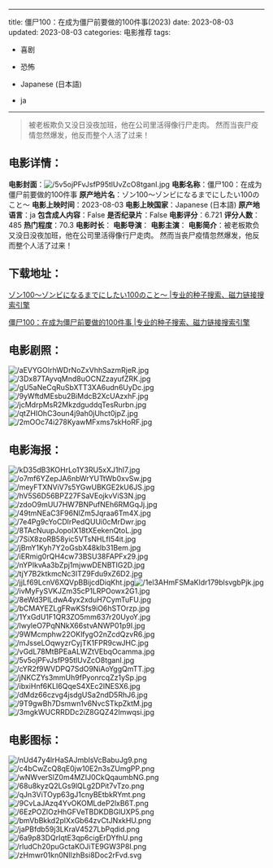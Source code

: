 
---
title: 僵尸100：在成为僵尸前要做的100件事(2023)
date: 2023-08-03
updated: 2023-08-03
categories: 电影推荐
tags:
- 喜剧
- 恐怖

- Japanese (日本語)
- ja
---


> 被老板欺负又没日没夜加班，他在公司里活得像行尸走肉。 然而当丧尸疫情忽然爆发，他反而整个人活了过来！

## **电影详情**：

**电影封面**：<img src="https://image.tmdb.org/t/p/w200/5v5ojPFvJsfP95tlUvZcO8tganI.jpg" alt="/5v5ojPFvJsfP95tlUvZcO8tganI.jpg" title="/5v5ojPFvJsfP95tlUvZcO8tganI.jpg">
**电影名称**：僵尸100：在成为僵尸前要做的100件事
**原产地片名**：ゾン100～ゾンビになるまでにしたい100のこと～
**电影上映时间**：2023-08-03
**电影上映国家**：Japanese (日本語)
**原产地语言**：ja
**包含成人内容**：False
**是否纪录片**：False
**电影评分**：6.721
**评分人数**：485
**热门程度**：70.3
**电影时长**：
**电影导演**：
**电影主演**：
**电影简介**：被老板欺负又没日没夜加班，他在公司里活得像行尸走肉。 然而当丧尸疫情忽然爆发，他反而整个人活了过来！

## **下载地址**：
[ゾン100～ゾンビになるまでにしたい100のこと～ |专业的种子搜索、磁力链接搜索引擎](https://movie.amd794.com:2083/?search=%E3%82%BE%E3%83%B3100%EF%BD%9E%E3%82%BE%E3%83%B3%E3%83%93%E3%81%AB%E3%81%AA%E3%82%8B%E3%81%BE%E3%81%A7%E3%81%AB%E3%81%97%E3%81%9F%E3%81%84100%E3%81%AE%E3%81%93%E3%81%A8%EF%BD%9E&ordering=&mode=match_phrase&page_size=10&page=1)

[僵尸100：在成为僵尸前要做的100件事 |专业的种子搜索、磁力链接搜索引擎](https://movie.amd794.com:2083/?search=%E5%83%B5%E5%B0%B8100%EF%BC%9A%E5%9C%A8%E6%88%90%E4%B8%BA%E5%83%B5%E5%B0%B8%E5%89%8D%E8%A6%81%E5%81%9A%E7%9A%84100%E4%BB%B6%E4%BA%8B&ordering=&mode=match_phrase&page_size=10&page=1)
 

## **电影剧照**：
<img src="https://image.tmdb.org/t/p/original/aEVYGOIrhWDrNoZxVhhSazmRjeR.jpg" alt="/aEVYGOIrhWDrNoZxVhhSazmRjeR.jpg" title="/aEVYGOIrhWDrNoZxVhhSazmRjeR.jpg"><img src="https://image.tmdb.org/t/p/original/3Dx87TAyvqMnd8uOCNZzayufZRK.jpg" alt="/3Dx87TAyvqMnd8uOCNZzayufZRK.jpg" title="/3Dx87TAyvqMnd8uOCNZzayufZRK.jpg"><img src="https://image.tmdb.org/t/p/original/gU5aNeCqRuSbXTT3XA6udn6UyDc.jpg" alt="/gU5aNeCqRuSbXTT3XA6udn6UyDc.jpg" title="/gU5aNeCqRuSbXTT3XA6udn6UyDc.jpg"><img src="https://image.tmdb.org/t/p/original/9yWftdMEsbu2BiMdcB2XcUAzxhF.jpg" alt="/9yWftdMEsbu2BiMdcB2XcUAzxhF.jpg" title="/9yWftdMEsbu2BiMdcB2XcUAzxhF.jpg"><img src="https://image.tmdb.org/t/p/original/jcMdrpMsR2MkzdguddqTesRurbn.jpg" alt="/jcMdrpMsR2MkzdguddqTesRurbn.jpg" title="/jcMdrpMsR2MkzdguddqTesRurbn.jpg"><img src="https://image.tmdb.org/t/p/original/qtZHIOhC3oun4j9ah0jUhct0jpZ.jpg" alt="/qtZHIOhC3oun4j9ah0jUhct0jpZ.jpg" title="/qtZHIOhC3oun4j9ah0jUhct0jpZ.jpg"><img src="https://image.tmdb.org/t/p/original/2mOOc74i278KyawMFxms7skHoRF.jpg" alt="/2mOOc74i278KyawMFxms7skHoRF.jpg" title="/2mOOc74i278KyawMFxms7skHoRF.jpg">

## **电影海报**：
<img src="https://image.tmdb.org/t/p/original/kD35dB3KOHrLo1Y3RU5xXJ1hI7.jpg" alt="/kD35dB3KOHrLo1Y3RU5xXJ1hI7.jpg" title="/kD35dB3KOHrLo1Y3RU5xXJ1hI7.jpg"><img src="https://image.tmdb.org/t/p/original/o7mf6YZepJA6nbWrYUTtWb0xvSw.jpg" alt="/o7mf6YZepJA6nbWrYUTtWb0xvSw.jpg" title="/o7mf6YZepJA6nbWrYUTtWb0xvSw.jpg"><img src="https://image.tmdb.org/t/p/original/meyFTXNViV7s5YGwUBKGE2kU6JS.jpg" alt="/meyFTXNViV7s5YGwUBKGE2kU6JS.jpg" title="/meyFTXNViV7s5YGwUBKGE2kU6JS.jpg"><img src="https://image.tmdb.org/t/p/original/hV5S6D56BPZ27FSaVEojkvViS3N.jpg" alt="/hV5S6D56BPZ27FSaVEojkvViS3N.jpg" title="/hV5S6D56BPZ27FSaVEojkvViS3N.jpg"><img src="https://image.tmdb.org/t/p/original/zdoO9mUU7HW7BNPufNEh6RMGqJj.jpg" alt="/zdoO9mUU7HW7BNPufNEh6RMGqJj.jpg" title="/zdoO9mUU7HW7BNPufNEh6RMGqJj.jpg"><img src="https://image.tmdb.org/t/p/original/49tmNEaC3F96NlZm5Jqraa6Tm4X.jpg" alt="/49tmNEaC3F96NlZm5Jqraa6Tm4X.jpg" title="/49tmNEaC3F96NlZm5Jqraa6Tm4X.jpg"><img src="https://image.tmdb.org/t/p/original/7e4Pg9cYoCDlrPedQUUi0cMrDwr.jpg" alt="/7e4Pg9cYoCDlrPedQUUi0cMrDwr.jpg" title="/7e4Pg9cYoCDlrPedQUUi0cMrDwr.jpg"><img src="https://image.tmdb.org/t/p/original/8TAcNuupJopoIX18tXEekenQtoL.jpg" alt="/8TAcNuupJopoIX18tXEekenQtoL.jpg" title="/8TAcNuupJopoIX18tXEekenQtoL.jpg"><img src="https://image.tmdb.org/t/p/original/7SiX8zoRB58yic5VTsNHLfI54it.jpg" alt="/7SiX8zoRB58yic5VTsNHLfI54it.jpg" title="/7SiX8zoRB58yic5VTsNHLfI54it.jpg"><img src="https://image.tmdb.org/t/p/original/jBmY1Kyh7Y2oGsbX48klb31Bem.jpg" alt="/jBmY1Kyh7Y2oGsbX48klb31Bem.jpg" title="/jBmY1Kyh7Y2oGsbX48klb31Bem.jpg"><img src="https://image.tmdb.org/t/p/original/iERmig0rQH4cw73BSU38FAPFx29.jpg" alt="/iERmig0rQH4cw73BSU38FAPFx29.jpg" title="/iERmig0rQH4cw73BSU38FAPFx29.jpg"><img src="https://image.tmdb.org/t/p/original/nYPIkvAa3bZpj1mjwwDENBTIG2D.jpg" alt="/nYPIkvAa3bZpj1mjwwDENBTIG2D.jpg" title="/nYPIkvAa3bZpj1mjwwDENBTIG2D.jpg"><img src="https://image.tmdb.org/t/p/original/tjY7B2ktkmcNc3ITZ9Fdu9xZ6D2.jpg" alt="/tjY7B2ktkmcNc3ITZ9Fdu9xZ6D2.jpg" title="/tjY7B2ktkmcNc3ITZ9Fdu9xZ6D2.jpg"><img src="https://image.tmdb.org/t/p/original/jjLf69LcnV6XQVpBBijcdDiqKht.jpg" alt="/jjLf69LcnV6XQVpBBijcdDiqKht.jpg" title="/jjLf69LcnV6XQVpBBijcdDiqKht.jpg"><img src="https://image.tmdb.org/t/p/original/1el3AHmFSMaKldr179blsvgbPjk.jpg" alt="/1el3AHmFSMaKldr179blsvgbPjk.jpg" title="/1el3AHmFSMaKldr179blsvgbPjk.jpg"><img src="https://image.tmdb.org/t/p/original/ivMyFySVKJZm35cP1LRPOowx2G1.jpg" alt="/ivMyFySVKJZm35cP1LRPOowx2G1.jpg" title="/ivMyFySVKJZm35cP1LRPOowx2G1.jpg"><img src="https://image.tmdb.org/t/p/original/8eWd3PlLdwA4yx2xduH7CymTuFU.jpg" alt="/8eWd3PlLdwA4yx2xduH7CymTuFU.jpg" title="/8eWd3PlLdwA4yx2xduH7CymTuFU.jpg"><img src="https://image.tmdb.org/t/p/original/bCMAYEZLgFRwKSfs9iO6hSTOrzp.jpg" alt="/bCMAYEZLgFRwKSfs9iO6hSTOrzp.jpg" title="/bCMAYEZLgFRwKSfs9iO6hSTOrzp.jpg"><img src="https://image.tmdb.org/t/p/original/1YxGdU1F1QR3ZO5mm637r20UyoY.jpg" alt="/1YxGdU1F1QR3ZO5mm637r20UyoY.jpg" title="/1YxGdU1F1QR3ZO5mm637r20UyoY.jpg"><img src="https://image.tmdb.org/t/p/original/lwyleO7PqNNkX66stvANWP01p9I.jpg" alt="/lwyleO7PqNNkX66stvANWP01p9I.jpg" title="/lwyleO7PqNNkX66stvANWP01p9I.jpg"><img src="https://image.tmdb.org/t/p/original/9WMcmphw22OKlfygO2nZcdQzvR6.jpg" alt="/9WMcmphw22OKlfygO2nZcdQzvR6.jpg" title="/9WMcmphw22OKlfygO2nZcdQzvR6.jpg"><img src="https://image.tmdb.org/t/p/original/mJsseLOqwyzrCyjTK1FPR9cwJHC.jpg" alt="/mJsseLOqwyzrCyjTK1FPR9cwJHC.jpg" title="/mJsseLOqwyzrCyjTK1FPR9cwJHC.jpg"><img src="https://image.tmdb.org/t/p/original/vGdL78MtBPEaALWZtVEbqOcamma.jpg" alt="/vGdL78MtBPEaALWZtVEbqOcamma.jpg" title="/vGdL78MtBPEaALWZtVEbqOcamma.jpg"><img src="https://image.tmdb.org/t/p/original/5v5ojPFvJsfP95tlUvZcO8tganI.jpg" alt="/5v5ojPFvJsfP95tlUvZcO8tganI.jpg" title="/5v5ojPFvJsfP95tlUvZcO8tganI.jpg"><img src="https://image.tmdb.org/t/p/original/cYR2f9WVDPQ7SdO9NiAoYggQmTT.jpg" alt="/cYR2f9WVDPQ7SdO9NiAoYggQmTT.jpg" title="/cYR2f9WVDPQ7SdO9NiAoYggQmTT.jpg"><img src="https://image.tmdb.org/t/p/original/jNKCZYs3mmUh9fPyonrcqZz1ySp.jpg" alt="/jNKCZYs3mmUh9fPyonrcqZz1ySp.jpg" title="/jNKCZYs3mmUh9fPyonrcqZz1ySp.jpg"><img src="https://image.tmdb.org/t/p/original/ibxiHnf6KLI6QqeS4XEc2INESX6.jpg" alt="/ibxiHnf6KLI6QqeS4XEc2INESX6.jpg" title="/ibxiHnf6KLI6QqeS4XEc2INESX6.jpg"><img src="https://image.tmdb.org/t/p/original/dMdz66czvg4jsdgUSa2ndD5RhJ6.jpg" alt="/dMdz66czvg4jsdgUSa2ndD5RhJ6.jpg" title="/dMdz66czvg4jsdgUSa2ndD5RhJ6.jpg"><img src="https://image.tmdb.org/t/p/original/9T9gwBh7Dsmwn1v6NvcSTkpZktM.jpg" alt="/9T9gwBh7Dsmwn1v6NvcSTkpZktM.jpg" title="/9T9gwBh7Dsmwn1v6NvcSTkpZktM.jpg"><img src="https://image.tmdb.org/t/p/original/3mgkWUCRRDDc2iZ8GQZ42Imwqsi.jpg" alt="/3mgkWUCRRDDc2iZ8GQZ42Imwqsi.jpg" title="/3mgkWUCRRDDc2iZ8GQZ42Imwqsi.jpg">

## **电影图标**：
<img src="https://image.tmdb.org/t/p/original/nUd47y4lrHaSAJmbIsVcBabuJg9.png" alt="/nUd47y4lrHaSAJmbIsVcBabuJg9.png" title="/nUd47y4lrHaSAJmbIsVcBabuJg9.png"><img src="https://image.tmdb.org/t/p/original/c4bCwZcQ8qE0jw10E2n3sZUmgPP.png" alt="/c4bCwZcQ8qE0jw10E2n3sZUmgPP.png" title="/c4bCwZcQ8qE0jw10E2n3sZUmgPP.png"><img src="https://image.tmdb.org/t/p/original/wNWverSlZ0m4MZIJ0CkQqaumbNG.png" alt="/wNWverSlZ0m4MZIJ0CkQqaumbNG.png" title="/wNWverSlZ0m4MZIJ0CkQqaumbNG.png"><img src="https://image.tmdb.org/t/p/original/68u8kyzQ2LGs9lQLg2DPit7vTzo.png" alt="/68u8kyzQ2LGs9lQLg2DPit7vTzo.png" title="/68u8kyzQ2LGs9lQLg2DPit7vTzo.png"><img src="https://image.tmdb.org/t/p/original/qJn3ViTOyp63gJ1cnyBEtbkRYmt.png" alt="/qJn3ViTOyp63gJ1cnyBEtbkRYmt.png" title="/qJn3ViTOyp63gJ1cnyBEtbkRYmt.png"><img src="https://image.tmdb.org/t/p/original/9CvLaJAzq4YvOKOMLdeP2lxB6T.png" alt="/9CvLaJAzq4YvOKOMLdeP2lxB6T.png" title="/9CvLaJAzq4YvOKOMLdeP2lxB6T.png"><img src="https://image.tmdb.org/t/p/original/6EzPOZlOzHhGFVeTBDKDBGlUXP5.png" alt="/6EzPOZlOzHhGFVeTBDKDBGlUXP5.png" title="/6EzPOZlOzHhGFVeTBDKDBGlUXP5.png"><img src="https://image.tmdb.org/t/p/original/bmVbBkkd2plXxGb64zvCtJNxkHU.png" alt="/bmVbBkkd2plXxGb64zvCtJNxkHU.png" title="/bmVbBkkd2plXxGb64zvCtJNxkHU.png"><img src="https://image.tmdb.org/t/p/original/jaPBfdb59j3LKraV4527LbPqdid.png" alt="/jaPBfdb59j3LKraV4527LbPqdid.png" title="/jaPBfdb59j3LKraV4527LbPqdid.png"><img src="https://image.tmdb.org/t/p/original/6a9p83DQrIqtE3qp6cigErDYfhU.png" alt="/6a9p83DQrIqtE3qp6cigErDYfhU.png" title="/6a9p83DQrIqtE3qp6cigErDYfhU.png"><img src="https://image.tmdb.org/t/p/original/rludCh20puGctaKOJiTE9GW3P8I.png" alt="/rludCh20puGctaKOJiTE9GW3P8I.png" title="/rludCh20puGctaKOJiTE9GW3P8I.png"><img src="https://image.tmdb.org/t/p/original/zHmwr01kn0NIlzhBsi8Doc2rFvd.svg" alt="/zHmwr01kn0NIlzhBsi8Doc2rFvd.svg" title="/zHmwr01kn0NIlzhBsi8Doc2rFvd.svg">
